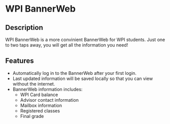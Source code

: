 # WPI BannerWeb

## Description
WPI BannerWeb is a more convinient BannerWeb for WPI students. Just one to two taps away, you will get all the information you need!

## Features
* Automatically log in to the BannerWeb after your first login. 
* Last updated information will be saved locally so that you can view without the internet.
* BannerWeb information includes: 
	- WPI Card balance
	- Advisor contact information 
	- Mailbox information
	- Registered classes
	- Final grade
